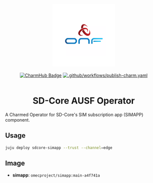 <div align="center">
  <img src="./icon.svg" alt="ONF Icon" width="200" height="200">
</div>
<br/>
<div align="center">
  <a href="https://charmhub.io/sdcore-simapp"><img src="https://charmhub.io/sdcore-simapp/badge.svg" alt="CharmHub Badge"></a>
  <a href="https://github.com/canonical/sdcore-simapp-operator/actions/workflows/publish-charm.yaml">
    <img src="https://github.com/canonical/sdcore-simapp-operator/actions/workflows/publish-charm.yaml/badge.svg?branch=main" alt=".github/workflows/publish-charm.yaml">
  </a>
  <br/>
  <br/>
  <h1>SD-Core AUSF Operator</h1>
</div>

A Charmed Operator for SD-Core's SIM subscription app (SIMAPP) component. 

## Usage

```bash
juju deploy sdcore-simapp --trust --channel=edge
```

## Image

- **simapp**: `omecproject/simapp:main-a4f741a`
